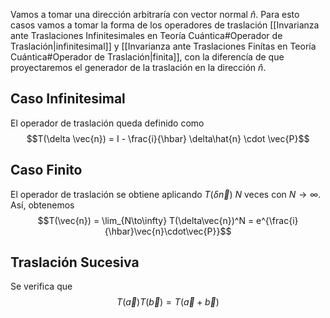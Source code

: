 Vamos a tomar una dirección arbitraría con vector normal $\hat{n}$. Para esto casos vamos a tomar la forma de los operadores de traslación [[Invarianza ante Traslaciones Infinitesimales en Teoría Cuántica#Operador de Traslación|infinitesimal]] y [[Invarianza ante Traslaciones Finítas en Teoría Cuántica#Operador de Traslación|finita]], con la diferencía de que proyectaremos el generador de la traslación en la dirección $\hat{n}$.

## Caso Infinitesimal
El operador de traslación queda definido como $$T(\delta \vec{n}) = I - \frac{i}{\hbar} \delta\hat{n} \cdot \vec{P}$$
## Caso Finito
El operador de traslación se obtiene aplicando $T(\delta\vec{n})$ $N$ veces con $N \to \infty$. Así, obtenemos $$T(\vec{n}) = \lim_{N\to\infty} T(\delta\vec{n})^N = e^{\frac{i}{\hbar}\vec{n}\cdot\vec{P}}$$
## Traslación Sucesiva
Se verifica que $$T(\vec{a})T(\vec{b}) = T(\vec{a}+\vec{b})$$